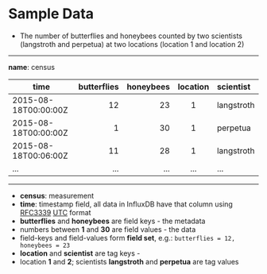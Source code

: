 # Sample Data

* The number of butterflies and honeybees counted by two scientists (langstroth and perpetua) at two locations (location 1 and location 2)

---
**name**: census

| time | butterflies | honeybees | location | scientist |
| --- | ---: | ---: | :---: | :--- |
| 2015-08-18T00:00:00Z | 12 | 23 | 1 | langstroth |
| 2015-08-18T00:00:00Z | 1 | 30 | 1 | perpetua |
| 2015-08-18T00:06:00Z | 11 | 28 | 1 | langstroth
| ... | ... | ... | ... | ...
___
* **census**: measurement
* **time**: timestamp field, all data in InfluxDB have that column using <a href="https://www.ietf.org/rfc/rfc3339.txt" target="_blank">RFC3339</a> <a href="https://www.timeanddate.com/worldclock/timezone/utc" target="_blank">UTC</a> format
* **butterflies** and **honeybees** are field keys - the metadata
* numbers between **1** and **30** are field values - the data
* field-keys and field-values form **field set**, e.g.: ```butterflies = 12, honeybees = 23```
* **location** and **scientist** are tag keys - 
* location **1** and **2**; scientists **langstroth** and **perpetua** are tag values